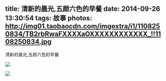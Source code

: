 title: 清新的晨光,五颜六色的早餐
date: 2014-09-26 13:30:54
tags: 故事
photos: http://img01.taobaocdn.com/imgextra/i1/1108250834/TB2rbRwaFXXXXaOXXXXXXXXXXXX_!!1108250834.jpg
---
清新的晨光,五颜六色的早餐

<!-- more -->

![](http://img01.taobaocdn.com/imgextra/i1/1108250834/TB2rbRwaFXXXXaOXXXXXXXXXXXX_!!1108250834.jpg)

![](http://img01.taobaocdn.com/imgextra/i1/1108250834/TB2GWRmaFXXXXb_XpXXXXXXXXXX_!!1108250834.jpg)